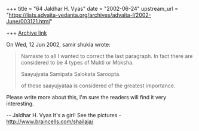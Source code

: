 +++
title = "64 Jaldhar H. Vyas"
date = "2002-06-24"
upstream_url = "https://lists.advaita-vedanta.org/archives/advaita-l/2002-June/003121.html"

+++
[Archive link](https://lists.advaita-vedanta.org/archives/advaita-l/2002-June/003121.html)

On Wed, 12 Jun 2002, samir shukla wrote:

>  Namaste to all
> I wanted to correct the last paragraph.
> In fact there are considered to be 4 types of Mukti or Moksha.
>
> Saayujyata
> Samipata
> Salokata
> Saroopta.
>
> of these saayujyataa is considered of the greatest importance.
>

Please write more about this, I'm sure the readers will find it very
interesting.

--
Jaldhar H. Vyas <jaldhar at braincells.com>
It's a girl! See the pictures - http://www.braincells.com/shailaja/


